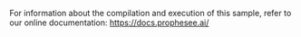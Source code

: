 For information about the compilation and execution of this sample, refer to our online documentation: https://docs.prophesee.ai/